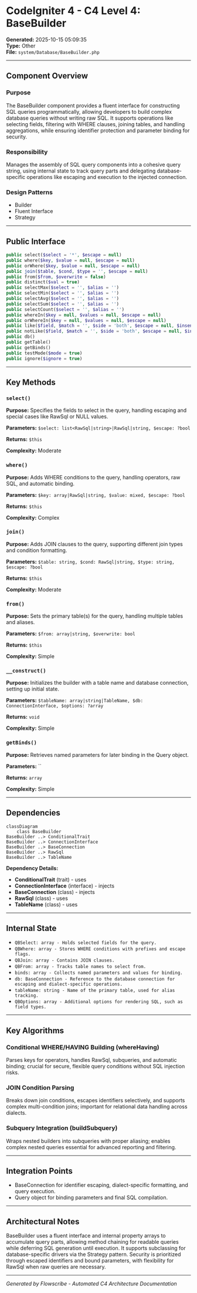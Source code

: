 # CodeIgniter 4 - C4 Level 4: BaseBuilder

**Generated:** 2025-10-15 05:09:35  
**Type:** Other  
**File:** `system/Database/BaseBuilder.php`

---

## Component Overview

### Purpose
The BaseBuilder component provides a fluent interface for constructing SQL queries programmatically, allowing developers to build complex database queries without writing raw SQL. It supports operations like selecting fields, filtering with WHERE clauses, joining tables, and handling aggregations, while ensuring identifier protection and parameter binding for security.

### Responsibility
Manages the assembly of SQL query components into a cohesive query string, using internal state to track query parts and delegating database-specific operations like escaping and execution to the injected connection.

### Design Patterns
- Builder
- Fluent Interface
- Strategy

---

## Public Interface

```php
public select($select = '*', $escape = null)
public where($key, $value = null, $escape = null)
public orWhere($key, $value = null, $escape = null)
public join($table, $cond, $type = '', $escape = null)
public from($from, $overwrite = false)
public distinct($val = true)
public selectMax($select = '', $alias = '')
public selectMin($select = '', $alias = '')
public selectAvg($select = '', $alias = '')
public selectSum($select = '', $alias = '')
public selectCount($select = '', $alias = '')
public whereIn($key = null, $values = null, $escape = null)
public orWhereIn($key = null, $values = null, $escape = null)
public like($field, $match = '', $side = 'both', $escape = null, $insensitiveSearch = false)
public notLike($field, $match = '', $side = 'both', $escape = null, $insensitiveSearch = false)
public db()
public getTable()
public getBinds()
public testMode($mode = true)
public ignore($ignore = true)
```

---

## Key Methods

### `select()`

**Purpose:** Specifies the fields to select in the query, handling escaping and special cases like RawSql or NULL values.

**Parameters:** `$select: list<RawSql|string>|RawSql|string, $escape: ?bool`

**Returns:** `$this`

**Complexity:** Moderate

### `where()`

**Purpose:** Adds WHERE conditions to the query, handling operators, raw SQL, and automatic binding.

**Parameters:** `$key: array|RawSql|string, $value: mixed, $escape: ?bool`

**Returns:** `$this`

**Complexity:** Complex

### `join()`

**Purpose:** Adds JOIN clauses to the query, supporting different join types and condition formatting.

**Parameters:** `$table: string, $cond: RawSql|string, $type: string, $escape: ?bool`

**Returns:** `$this`

**Complexity:** Moderate

### `from()`

**Purpose:** Sets the primary table(s) for the query, handling multiple tables and aliases.

**Parameters:** `$from: array|string, $overwrite: bool`

**Returns:** `$this`

**Complexity:** Simple

### `__construct()`

**Purpose:** Initializes the builder with a table name and database connection, setting up initial state.

**Parameters:** `$tableName: array|string|TableName, $db: ConnectionInterface, $options: ?array`

**Returns:** `void`

**Complexity:** Simple

### `getBinds()`

**Purpose:** Retrieves named parameters for later binding in the Query object.

**Parameters:** ``

**Returns:** `array`

**Complexity:** Simple

---

## Dependencies

```mermaid
classDiagram
    class BaseBuilder
BaseBuilder ..> ConditionalTrait
BaseBuilder ..> ConnectionInterface
BaseBuilder ..> BaseConnection
BaseBuilder ..> RawSql
BaseBuilder ..> TableName
```

**Dependency Details:**

- **ConditionalTrait** (trait) - uses
- **ConnectionInterface** (interface) - injects
- **BaseConnection** (class) - injects
- **RawSql** (class) - uses
- **TableName** (class) - uses

---

## Internal State

- `QBSelect: array - Holds selected fields for the query.`
- `QBWhere: array - Stores WHERE conditions with prefixes and escape flags.`
- `QBJoin: array - Contains JOIN clauses.`
- `QBFrom: array - Tracks table names to select from.`
- `binds: array - Collects named parameters and values for binding.`
- `db: BaseConnection - Reference to the database connection for escaping and dialect-specific operations.`
- `tableName: string - Name of the primary table, used for alias tracking.`
- `QBOptions: array - Additional options for rendering SQL, such as field types.`

---

## Key Algorithms

### Conditional WHERE/HAVING Building (whereHaving)

Parses keys for operators, handles RawSql, subqueries, and automatic binding; crucial for secure, flexible query conditions without SQL injection risks.

### JOIN Condition Parsing

Breaks down join conditions, escapes identifiers selectively, and supports complex multi-condition joins; important for relational data handling across dialects.

### Subquery Integration (buildSubquery)

Wraps nested builders into subqueries with proper aliasing; enables complex nested queries essential for advanced reporting and filtering.


---

## Integration Points

- BaseConnection for identifier escaping, dialect-specific formatting, and query execution.
- Query object for binding parameters and final SQL compilation.

---

## Architectural Notes

BaseBuilder uses a fluent interface and internal property arrays to accumulate query parts, allowing method chaining for readable queries while deferring SQL generation until execution. It supports subclassing for database-specific drivers via the Strategy pattern. Security is prioritized through escaped identifiers and bound parameters, with flexibility for RawSql when raw queries are necessary.

---

*Generated by Flowscribe - Automated C4 Architecture Documentation*
